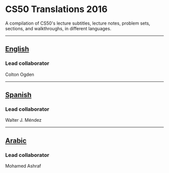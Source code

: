 # CS50 Translations 2016

A compilation of CS50's lecture subtitles, lecture notes, problem sets, sections, and walkthroughs, in different languages.

---

## [English](en/README.md)

### Lead collaborator
Colton Ogden


---

## [Spanish](es/README.md)

### Lead collaborator
Walter J. Méndez


---

## [Arabic](ar/README.md)

### Lead collaborator
Mohamed Ashraf

